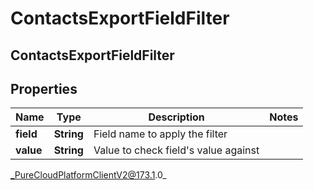 # ContactsExportFieldFilter

## ContactsExportFieldFilter

## Properties

|Name | Type | Description | Notes|
|------------ | ------------- | ------------- | -------------|
| **field** | **String** | Field name to apply the filter | |
| **value** | **String** | Value to check field&#39;s value against | |



_PureCloudPlatformClientV2@173.1.0_
